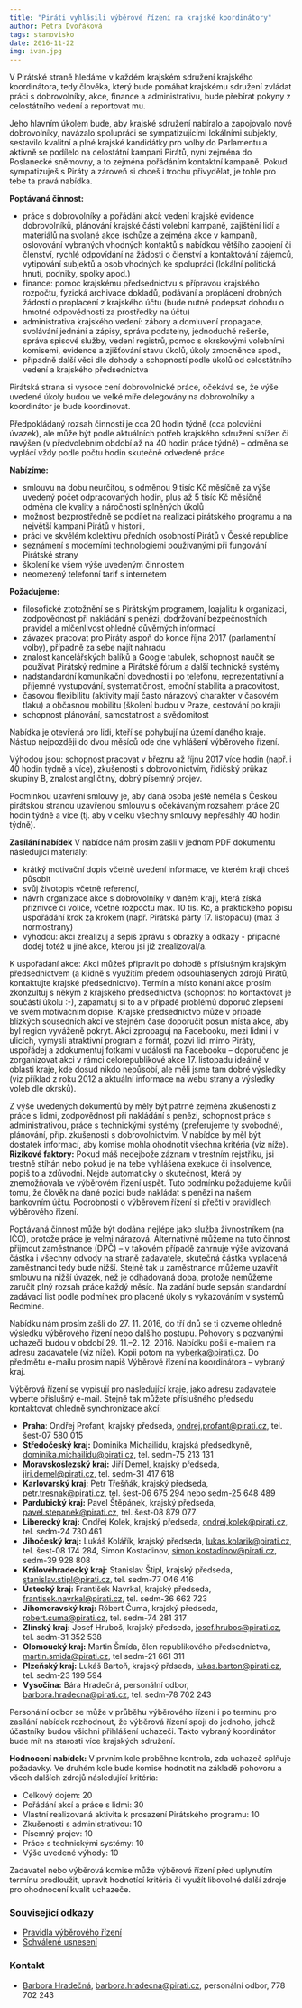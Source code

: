 ```yaml
---
title: "Piráti vyhlásili výběrové řízení na krajské koordinátory"
author: Petra Dvořáková
tags: stanovisko
date: 2016-11-22
img: ivan.jpg
---
```


V Pirátské straně hledáme v každém krajském sdružení krajského koordinátora, tedy člověka, který bude pomáhat krajskému sdružení zvládat práci s dobrovolníky, akce, finance a administrativu, bude přebírat pokyny z celostátního vedení a reportovat mu.

Jeho hlavním úkolem bude, aby krajské sdružení nabíralo a zapojovalo nové dobrovolníky, navázalo spolupráci se sympatizujícími lokálními subjekty, sestavilo kvalitní a plné krajské kandidátky pro volby do Parlamentu a aktivně se podílelo na celostátní kampani Pirátů, nyní zejména do Poslanecké sněmovny, a to zejména pořádáním kontaktní kampaně. Pokud sympatizuješ s Piráty a zároveň si chceš i trochu přivydělat, je tohle pro tebe ta pravá nabídka.

**Poptávaná činnost:**

* práce s dobrovolníky a pořádání akcí: vedení krajské evidence dobrovolníků, plánování krajské části volební kampaně, zajištění lidí a materiálů na svolané akce (schůze a zejména akce v kampani), oslovování vybraných vhodných kontaktů s nabídkou většího zapojení či členství, rychlé odpovídání na žádosti o členství a kontaktování zájemců, vytipování subjektů a osob vhodných ke spolupráci (lokální politická hnutí, podniky, spolky apod.)
* finance: pomoc krajskému předsednictvu s přípravou krajského rozpočtu, fyzická archivace dokladů, podávání a proplácení drobných žádostí o proplacení z krajského účtu (bude nutné podepsat dohodu o hmotné odpovědnosti za prostředky na účtu)
* administrativa krajského vedení: zábory a domluvení propagace, svolávání jednání a zápisy, správa podatelny, jednoduché rešerše, správa spisové služby, vedení registrů, pomoc s okrskovými volebními komisemi, evidence a zjišťování stavu úkolů, úkoly zmocněnce apod.,
* případně další věci dle dohody a schopností podle úkolů od celostátního vedení a krajského předsednictva

Pirátská strana si vysoce cení dobrovolnické práce, očekává se, že výše uvedené úkoly budou ve velké míře delegovány na dobrovolníky a koordinátor je bude koordinovat.

Předpokládaný rozsah činnosti je cca 20 hodin týdně (cca poloviční úvazek), ale může být podle aktuálních potřeb krajského sdružení snížen či navýšen (v předvolebním období až na 40 hodin práce týdně) – odměna se vyplácí vždy podle počtu hodin skutečně odvedené práce

**Nabízíme:**

*  smlouvu na dobu neurčitou, s odměnou 9 tisíc Kč měsíčně za výše uvedený počet odpracovaných hodin, plus až 5 tisíc Kč měsíčně odměna dle kvality a náročnosti splněných úkolů
* možnost bezprostředně se podílet na realizaci pirátského programu a na největší kampani Pirátů v historii,
* práci ve skvělém kolektivu předních osobností Pirátů v České republice
* seznámení s moderními technologiemi používanými při fungování Pirátské strany
* školení ke všem výše uvedeným činnostem
* neomezený telefonní tarif s internetem

**Požadujeme:**

* filosofické ztotožnění se s Pirátským programem, loajalitu k organizaci, zodpovědnost při nakládání s penězi, dodržování bezpečnostních pravidel a mlčenlivost ohledně důvěrných informací
* závazek pracovat pro Piráty aspoň do konce října 2017 (parlamentní volby), případně za sebe najít náhradu
* znalost kancelářských balíků a Google tabulek, schopnost naučit se používat Pirátský redmine a Pirátské fórum a další technické systémy
* nadstandardní komunikační dovednosti i po telefonu, reprezentativní a příjemné vystupování, systematičnost, emoční stabilita a pracovitost,
* časovou flexibilitu (aktivity mají často nárazový charakter v časovém tlaku) a občasnou mobilitu (školení budou v Praze, cestování po kraji)
* schopnost plánování, samostatnost a svědomitost

Nabídka je otevřená pro lidi, kteří se pohybují na území daného kraje. Nástup nejpozději do dvou měsíců ode dne vyhlášení výběrového řízení.

Výhodou jsou: schopnost pracovat v březnu až říjnu 2017 více hodin (např. i 40 hodin týdně a více), zkušenosti s dobrovolnictvím, řidičský průkaz skupiny B, znalost angličtiny, dobrý písemný projev.

Podmínkou uzavření smlouvy je, aby daná osoba ještě neměla s Českou pirátskou stranou uzavřenou smlouvu s očekávaným rozsahem práce 20 hodin týdně a více (tj. aby v celku všechny smlouvy nepřesáhly 40 hodin týdně).

**Zasílání nabídek** V nabídce nám prosím zašli v jednom PDF dokumentu následující materiály:

* krátký motivační dopis včetně uvedení informace, ve kterém kraji chceš působit
* svůj životopis včetně referencí,
* návrh organizace akce s dobrovolníky v daném kraji, která získá příznivce či voliče, včetně rozpočtu max. 10 tis. Kč, a praktického popisu uspořádání krok za krokem (např. Pirátská párty 17. listopadu) (max 3 normostrany)
* výhodou: akci zrealizuj a sepiš zprávu s obrázky a odkazy - případně dodej totéž u jiné akce, kterou jsi již zrealizoval/a.

K uspořádání akce: Akci můžeš připravit po dohodě s příslušným krajským předsednictvem (a klidně s využitím předem odsouhlasených zdrojů Pirátů, kontaktujte krajské předsednictvo). Termín a místo konání akce prosím zkonzultuj s někým z krajského předsednictva (schopnost ho kontaktovat je součástí úkolu :-), zapamatuj si to a v případě problémů doporuč zlepšení ve svém motivačním dopise.  Krajské předsednictvo může v případě blízkých sousedních akcí ve stejném čase doporučit posun místa akce, aby byl region vyváženě pokryt. Akci zpropaguj na Facebooku, mezi lidmi i v ulicích, vymysli atraktivní program a formát, pozvi lidi mimo Piráty, uspořádej a zdokumentuj fotkami v události na Facebooku – doporučeno je zorganizovat akci v rámci celorepublikové akce 17. listopadu ideálně v oblasti kraje, kde dosud nikdo nepůsobí, ale měli jsme tam dobré výsledky (viz příklad z roku 2012 a aktuální informace na webu strany a výsledky voleb dle okrsků).

Z výše uvedených dokumentů by měly být patrné zejména zkušenosti z práce s lidmi, zodpovědnost při nakládání s penězi, schopnost práce s administrativou, práce s technickými systémy (preferujeme ty svobodné), plánování, příp. zkušenosti s dobrovolnictvím. V nabídce by měl být dostatek informací, aby komise mohla ohodnotit všechna kritéria (viz níže). **Rizikové faktory:** Pokud máš nedejbože záznam v trestním rejstříku, jsi trestně stíhán nebo pokud je na tebe vyhlášena exekuce či insolvence, popiš to a zdůvodni. Nejde automaticky o skutečnost, která by znemožňovala ve výběrovém řízení uspět. Tuto podmínku požadujeme kvůli tomu, že člověk na dané pozici bude nakládat s penězi na našem bankovním účtu. Podrobnosti o výběrovém řízení si přečti v pravidlech výběrového řízení.

Poptávaná činnost může být dodána nejlépe jako služba živnostníkem (na IČO), protože práce je velmi nárazová. Alternativně můžeme na tuto činnost přijmout zaměstnance (DPČ) – v takovém případě zahrnuje výše avizovaná částka i všechny odvody na straně zadavatele, skutečná částka vyplacená zaměstnanci tedy bude nižší. Stejně tak u zaměstnance můžeme uzavřít smlouvu na nižší úvazek, než je odhadovaná doba, protože nemůžeme zaručit plný rozsah práce každý měsíc. Na zadání bude sepsán standardní zadávací list podle podmínek pro placené úkoly s vykazováním v systémů Redmine.

Nabídku nám prosím zašli do 27. 11. 2016, do tří dnů se ti ozveme ohledně výsledku výběrového řízení nebo dalšího postupu. Pohovory s pozvanými uchazeči budou v období 29. 11.–2. 12. 2016. Nabídku pošli e-mailem na adresu zadavatele (viz níže). Kopii potom na vyberka@pirati.cz. Do předmětu e-mailu prosím napiš Výběrové řízení na koordinátora – vybraný kraj.

Výběrová řízení se vypisují pro následující kraje, jako adresu zadavatele vyberte příslušný e-mail. Stejně tak můžete příslušného předsedu kontaktovat ohledně synchronizace akcí:

* **Praha**: Ondřej Profant, krajský předseda, ondrej.profant@pirati.cz, tel. šest-07 580 015
* **Středočeský kraj:** Dominika Michailidu, krajská předsedkyně, dominika.michailidu@pirati.cz, tel. sedm-75 213 131
* **Moravskoslezský kraj:** Jiří Demel, krajský předseda, jiri.demel@pirati.cz, tel. sedm-31 417 618
* **Karlovarský kraj:** Petr Třešňák, krajský předseda, petr.tresnak@pirati.cz, tel. šest-06 675 294 nebo sedm-25 648 489
* **Pardubický kraj:** Pavel Štěpánek, krajský předseda, pavel.stepanek@pirati.cz, tel. šest-08 879 077
* **Liberecký kraj:** Ondřej Kolek, krajský předseda, ondrej.kolek@pirati.cz, tel. sedm-24 730 461
* **Jihočeský kraj:** Lukáš Kolářík, krajský předseda, lukas.kolarik@pirati.cz, tel. šest-08 174 284, Simon Kostadinov, simon.kostadinov@pirati.cz, sedm-39 928 808
* **Královéhradecký kraj:** Stanislav Štipl, krajský předseda, stanislav.stipl@pirati.cz, tel. sedm-77 046 416
* **Ústecký kraj:** František Navrkal, krajský předseda, frantisek.navrkal@pirati.cz, tel. sedm-36 662 723
* **Jihomoravský kraj:** Róbert Čuma, krajský předseda, robert.cuma@pirati.cz, tel. sedm-74 281 317
* **Zlínský kraj:** Josef Hruboš, krajský předseda, josef.hrubos@pirati.cz, tel. sedm-31 352 538
* **Olomoucký kraj:** Martin Šmída, člen republikového předsednictva, martin.smida@pirati.cz, tel sedm-21 661 311
* **Plzeňský kraj:** Lukáš Bartoň, krajský přdseda, lukas.barton@pirati.cz, tel. sedm-23 199 594
* **Vysočina:** Bára Hradečná, personální odbor, barbora.hradecna@pirati.cz, tel. sedm-78 702 243

Personální odbor se může v průběhu výběrového řízení i po termínu pro zasílání nabídek rozhodnout, že výběrová řízení spojí do jednoho, jehož účastníky budou všichni přihlášení uchazeči. Takto vybraný koordinátor bude mít na starosti více krajských sdružení.

**Hodnocení nabídek:** V prvním kole proběhne kontrola, zda uchazeč splňuje požadavky. Ve druhém kole bude komise hodnotit na základě pohovoru a všech dalších zdrojů následující kritéria:

* Celkový dojem: 20 
* Pořádání akcí a práce s lidmi: 30 
* Vlastní realizovaná aktivita k prosazení Pirátského programu: 10 
* Zkušenosti s administrativou: 10 
* Písemný projev:	10 
* Práce s technickými systémy: 10 
* Výše uvedené výhody: 10 

Zadavatel nebo výběrová komise může výběrové řízení před uplynutím termínu prodloužit, upravit hodnotící kritéria či využít libovolné další zdroje pro ohodnocení kvalit uchazeče.

### Související odkazy

* [Pravidla výběrového řízení](https://github.com/pirati-cz/KlubPraha/blob/master/vyberka/krajsky-koordinator/pravidla.md)
* [Schválené usnesení](https://github.com/pirati-cz/KlubPraha/blob/master/vyberka/krajsky-koordinator/usneseni.md)

### Kontakt

* [Barbora Hradečná](https://www.pirati.cz/lide/barbora_hradecna), [barbora.hradecna@pirati.cz](barbora.hradecna@pirati.cz), personální odbor, 778 702 243
